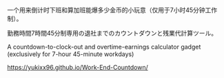 一个用来倒计时下班和算加班能爆多少金币的小玩意（仅用于7小时45分钟工作制）。 

勤務時間7時間45分制専用の退社までのカウントダウンと残業代計算ツール。

A countdown-to-clock-out and overtime-earnings calculator gadget (exclusively for 7-hour 45-minute workdays)

https://yukixx96.github.io/Work-End-Countdown/

